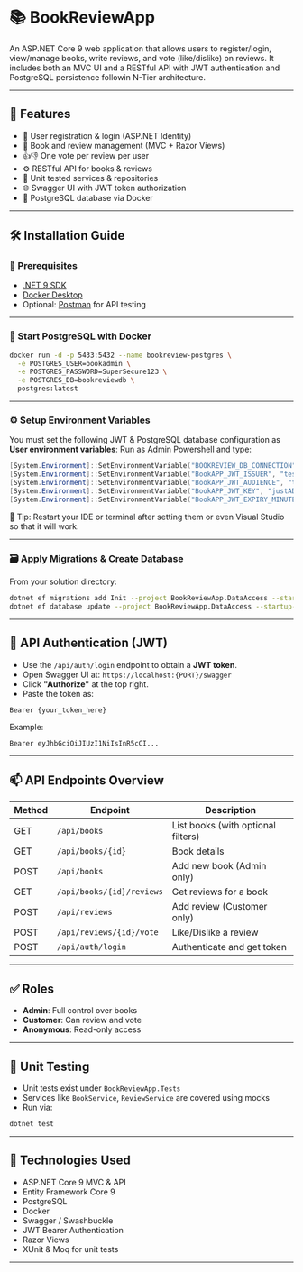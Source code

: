 
# 📚 BookReviewApp

An ASP.NET Core 9 web application that allows users to register/login, view/manage books, write reviews, and vote (like/dislike) on reviews. It includes both an MVC UI and a RESTful API with JWT authentication and PostgreSQL persistence followin N-Tier architecture.

---

## 🚀 Features

- 🔐 User registration & login (ASP.NET Identity)
- 📘 Book and review management (MVC + Razor Views)
- 👍👎 One vote per review per user
- ⚙️ RESTful API for books & reviews
- 🧪 Unit tested services & repositories
- 🌐 Swagger UI with JWT token authorization
- 🐘 PostgreSQL database via Docker

---

## 🛠️ Installation Guide

### 🔧 Prerequisites

- [.NET 9 SDK](https://dotnet.microsoft.com)
- [Docker Desktop](https://www.docker.com/products/docker-desktop)
- Optional: [Postman](https://www.postman.com/) for API testing

---

### 🐳 Start PostgreSQL with Docker

```bash
docker run -d -p 5433:5432 --name bookreview-postgres \
  -e POSTGRES_USER=bookadmin \
  -e POSTGRES_PASSWORD=SuperSecure123 \
  -e POSTGRES_DB=bookreviewdb \
  postgres:latest
```

---

### ⚙️ Setup Environment Variables

You must set the following JWT & PostgreSQL database configuration as **User environment variables**:
Run as Admin Powershell and type:
```powershell
[System.Environment]::SetEnvironmentVariable("BOOKREVIEW_DB_CONNECTION", "Host=localhost;Port=5433;Database=bookreviewdb;Username=bookadmin;Password=SuperSecure123", "Machine")
[System.Environment]::SetEnvironmentVariable("BookAPP_JWT_ISSUER", "test.gr", "User")
[System.Environment]::SetEnvironmentVariable("BookAPP_JWT_AUDIENCE", "test", "User")
[System.Environment]::SetEnvironmentVariable("BookAPP_JWT_KEY", "justADummyTokenKeyForDummyTest2025!", "User")
[System.Environment]::SetEnvironmentVariable("BookAPP_JWT_EXPIRY_MINUTES", "60", "User")
```

📌 Tip: Restart your IDE or terminal after setting them or even Visual Studio so that it will work.

---

### 🗃️ Apply Migrations & Create Database

From your solution directory:

```bash
dotnet ef migrations add Init --project BookReviewApp.DataAccess --startup-project BookReviewApp.WebUI
dotnet ef database update --project BookReviewApp.DataAccess --startup-project BookReviewApp.WebUI
```

---

## 🔑 API Authentication (JWT)

- Use the `/api/auth/login` endpoint to obtain a **JWT token**.
- Open Swagger UI at: `https://localhost:{PORT}/swagger`
- Click **"Authorize"** at the top right.
- Paste the token as:

```
Bearer {your_token_here}
```

Example:

```
Bearer eyJhbGciOiJIUzI1NiIsInR5cCI...
```

---

## 📫 API Endpoints Overview

| Method | Endpoint                       | Description                        |
|--------|--------------------------------|------------------------------------|
| GET    | `/api/books`                   | List books (with optional filters) |
| GET    | `/api/books/{id}`              | Book details                       |
| POST   | `/api/books`                   | Add new book (Admin only)          |
| GET    | `/api/books/{id}/reviews`      | Get reviews for a book             |
| POST   | `/api/reviews`                 | Add review (Customer only)         |
| POST   | `/api/reviews/{id}/vote`       | Like/Dislike a review              |
| POST   | `/api/auth/login`              | Authenticate and get token         |

---

## ✅ Roles

- **Admin**: Full control over books
- **Customer**: Can review and vote
- **Anonymous**: Read-only access

---

## 🧪 Unit Testing

- Unit tests exist under `BookReviewApp.Tests`
- Services like `BookService`, `ReviewService` are covered using mocks
- Run via:

```bash
dotnet test
```

---

## 🎯 Technologies Used

- ASP.NET Core 9 MVC & API
- Entity Framework Core 9
- PostgreSQL
- Docker
- Swagger / Swashbuckle
- JWT Bearer Authentication
- Razor Views
- XUnit & Moq for unit tests

---
